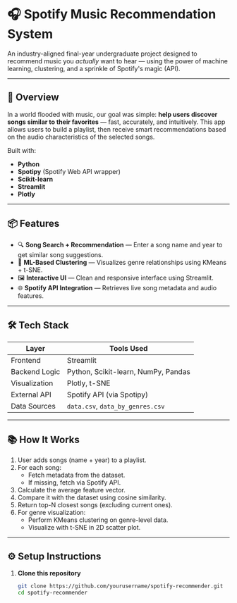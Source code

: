 # 🎧 Spotify Music Recommendation System

An industry-aligned final-year undergraduate project designed to recommend music you *actually* want to hear — using the power of machine learning, clustering, and a sprinkle of Spotify's magic (API).

---

## 🚀 Overview

In a world flooded with music, our goal was simple: **help users discover songs similar to their favorites** — fast, accurately, and intuitively. This app allows users to build a playlist, then receive smart recommendations based on the audio characteristics of the selected songs.

Built with:

- **Python**
- **Spotipy** (Spotify Web API wrapper)
- **Scikit-learn**
- **Streamlit**
- **Plotly**

---

## 📦 Features

- 🔍 **Song Search + Recommendation** — Enter a song name and year to get similar song suggestions.
- 🧠 **ML-Based Clustering** — Visualizes genre relationships using KMeans + t-SNE.
- 🖼️ **Interactive UI** — Clean and responsive interface using Streamlit.
- 🌐 **Spotify API Integration** — Retrieves live song metadata and audio features.

---

## 🛠️ Tech Stack

| Layer            | Tools Used                                      |
|------------------|-------------------------------------------------|
| Frontend         | Streamlit                                       |
| Backend Logic    | Python, Scikit-learn, NumPy, Pandas             |
| Visualization    | Plotly, t-SNE                                   |
| External API     | Spotify API (via Spotipy)                       |
| Data Sources     | `data.csv`, `data_by_genres.csv`                |

---

## 📚 How It Works

1. User adds songs (name + year) to a playlist.
2. For each song:
   - Fetch metadata from the dataset.
   - If missing, fetch via Spotify API.
3. Calculate the average feature vector.
4. Compare it with the dataset using cosine similarity.
5. Return top-N closest songs (excluding current ones).
6. For genre visualization:
   - Perform KMeans clustering on genre-level data.
   - Visualize with t-SNE in 2D scatter plot.

---

## ⚙️ Setup Instructions

1. **Clone this repository**
   ```bash
   git clone https://github.com/yourusername/spotify-recommender.git
   cd spotify-recommender
